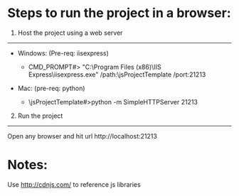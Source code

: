 Steps to run the project in a browser:
=====================================

1. Host the project using a web server
--------------------------------------
* Windows: (Pre-req: iisexpress)
	* CMD_PROMPT#> "C:\Program Files (x86)\IIS Express\iisexpress.exe" /path:<root>\jsProjectTemplate /port:21213

* Mac: (pre-req: python)
	* <root>\jsProjectTemplate#>python -m SimpleHTTPServer 21213

2. Run the project
------------------
Open any browser and hit url http://localhost:21213


Notes:
=====
Use http://cdnjs.com/ to reference js libraries
